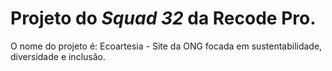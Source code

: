 # Projeto do *Squad 32* da Recode Pro.
O nome do projeto é: Ecoartesia - Site da ONG focada em sustentabilidade, diversidade e inclusão.
